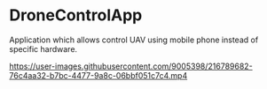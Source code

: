 # DroneControlApp
Application which allows control UAV using mobile phone instead of specific hardware.

https://user-images.githubusercontent.com/9005398/216789682-76c4aa32-b7bc-4477-9a8c-06bbf051c7c4.mp4
